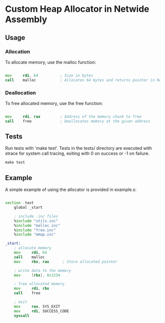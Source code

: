 # Custom Heap Allocator in Netwide Assembly

## Usage

### Allocation

To allocate memory, use the malloc function:

```asm

mov     rdi, 64          ; Size in bytes
call    malloc           ; Allocates 64 bytes and returns pointer in RAX
```

### Deallocation

To free allocated memory, use the free function:

```asm

mov     rdi, rax         ; Address of the memory chunk to free
call    free             ; Deallocates memory at the given address
```

## Tests

Run tests with 'make test'. Tests in the tests/ directory are executed with strace for system call tracing, exiting with 0 on success or -1 on failure.

```Makefile  
make test
```

## Example

A simple example of using the allocator is provided in example.s:

```asm

section .text
    global _start

    ; include .inc files
    %include "utils.inc"
    %include "malloc.inc"
    %include "free.inc"
    %include "mmap.inc"

_start:
    ; allocate memory
    mov     rdi, 64
    call    malloc
    mov     rbx, rax      ; Store allocated pointer

    ; write data to the memory
    mov     [rbx], 0x1234

    ; free allocated memory
    mov     rdi, rbx
    call    free

    ; exit
    mov     rax, SYS_EXIT
    mov     rdi, SUCCESS_CODE
    syscall
```

